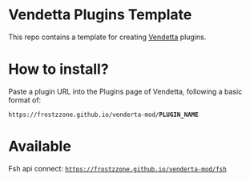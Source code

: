 # Vendetta Plugins Template
This repo contains a template for creating [Vendetta](https://github.com/vendetta-mod/Vendetta) plugins.

# How to install?
Paste a plugin URL into the Plugins page of Vendetta, following a basic format of:

`https://frostzzone.github.io/venderta-mod/`**`PLUGIN_NAME`**

# Available

Fsh api connect: [`https://frostzzone.github.io/venderta-mod/fsh`](https://frostzzone.github.io/venderta-mod/fsh)